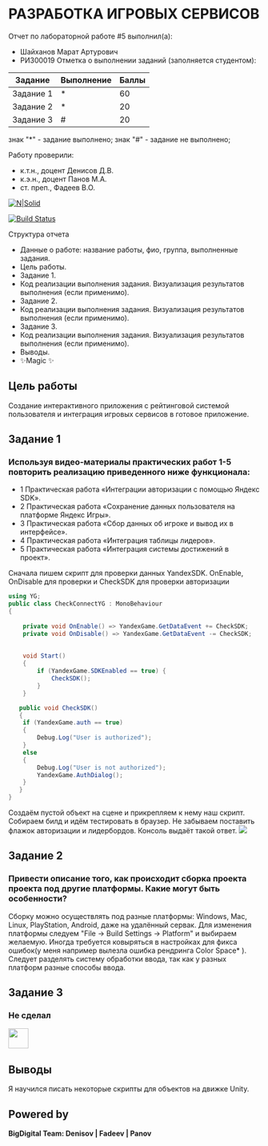 # РАЗРАБОТКА ИГРОВЫХ СЕРВИСОВ
Отчет по лабораторной работе #5 выполнил(а):
- Шайханов Марат Артурович
- РИ300019
Отметка о выполнении заданий (заполняется студентом):

| Задание | Выполнение | Баллы |
| ------ | ------ | ------ |
| Задание 1 | * | 60 |
| Задание 2 | * | 20 |
| Задание 3 | # | 20 |

знак "*" - задание выполнено; знак "#" - задание не выполнено;

Работу проверили:
- к.т.н., доцент Денисов Д.В.
- к.э.н., доцент Панов М.А.
- ст. преп., Фадеев В.О.

[![N|Solid](https://cldup.com/dTxpPi9lDf.thumb.png)](https://nodesource.com/products/nsolid)

[![Build Status](https://travis-ci.org/joemccann/dillinger.svg?branch=master)](https://travis-ci.org/joemccann/dillinger)

Структура отчета

- Данные о работе: название работы, фио, группа, выполненные задания.
- Цель работы.
- Задание 1.
- Код реализации выполнения задания. Визуализация результатов выполнения (если применимо).
- Задание 2.
- Код реализации выполнения задания. Визуализация результатов выполнения (если применимо).
- Задание 3.
- Код реализации выполнения задания. Визуализация результатов выполнения (если применимо).
- Выводы.
- ✨Magic ✨

## Цель работы
Создание интерактивного приложения с рейтинговой системой пользователя и интеграция игровых сервисов в готовое приложение.

## Задание 1
### Используя видео-материалы практических работ 1-5 повторить реализацию приведенного ниже функционала:
- 1 Практическая работа «Интеграции авторизации с помощью Яндекс SDK».
- 2 Практическая работа «Сохранение данных пользователя на платформе Яндекс Игры».
- 3 Практическая работа «Сбор данных об игроке и вывод их в интерфейсе».
- 4 Практическая работа «Интеграция таблицы лидеров».
- 5  Практическая работа «Интеграция системы достижений в проект».

Сначала пишем скрипт для проверки данных YandexSDK. 
OnEnable, OnDisable для проверки и CheckSDK для проверки авторизации

```c#
using YG;
public class CheckConnectYG : MonoBehaviour
{
    
    private void OnEnable() => YandexGame.GetDataEvent += CheckSDK;
    private void OnDisable() => YandexGame.GetDataEvent -= CheckSDK;
        
    
    void Start()
    {
        if (YandexGame.SDKEnabled == true) {
            CheckSDK();
        }
    }

   public void CheckSDK()
   {
    if (YandexGame.auth == true)
    {
        Debug.Log("User is authorized");
    }
    else 
    {
        Debug.Log("User is not authorized");
        YandexGame.AuthDialog();
    }
   }
}
```

Создаём пустой объект на сцене и прикрепляем к нему наш скрипт. Собираем билд и идём тестировать в браузер. Не забываем поставить флажок авторизации и лидербордов.
Консоль выдаёт такой ответ.
<img src="https://github.com/CyberTatarin/DA-in-GameDev-lab1/blob/main/lab5/screenshots/%D1%8412.jpg">


## Задание 2
### Привести описание того, как происходит сборка проекта проекта под другие платформы. Какие могут быть особенности? 


Сборку можно осуществлять под разные платформы: Windows, Mac, Linux, PlayStation, Android, даже на удалённый сервак. Для изменения платформы следуем 
"File -> Build Settings -> Platform" и выбираем желаемую. Иногда требуется ковыряться в настройках для фикса ошибок(у меня например вылезла ошибка рендринга
Color Space* ). Следует разделять систему обработки ввода, так как у разных платформ разные способы ввода. 


## Задание 3
### Не сделал
<img src="https://media.giphy.com/media/vFKqnCdLPNOKc/giphy.gif" width="40" height="40" />


## Выводы

Я научился писать некоторые скрипты для объектов на движке Unity.

## Powered by

**BigDigital Team: Denisov | Fadeev | Panov**

